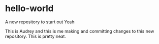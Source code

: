 # hello-world
A new repository to start out
Yeah

This is Audrey and this is me making and committing changes to this new repository.
This is pretty neat.


